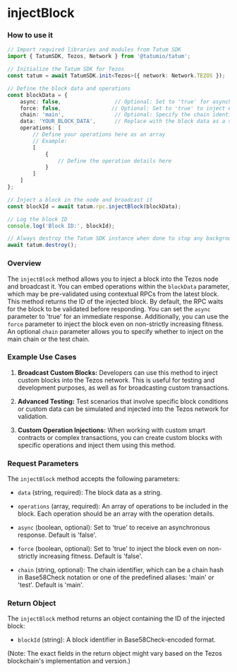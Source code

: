 # injectBlock

### How to use it

```typescript
// Import required libraries and modules from Tatum SDK
import { TatumSDK, Tezos, Network } from '@tatumio/tatum';

// Initialize the Tatum SDK for Tezos
const tatum = await TatumSDK.init<Tezos>({ network: Network.TEZOS });

// Define the block data and operations
const blockData = {
    async: false,                 // Optional: Set to 'true' for asynchronous injection
    force: false,                // Optional: Set to 'true' to inject even on non-strictly increasing fitness
    chain: 'main',                // Optional: Specify the chain identifier (Replace with 'test' for test chain)
    data: 'YOUR_BLOCK_DATA',      // Replace with the block data as a string
    operations: [
        // Define your operations here as an array
        // Example:
        [
            {
                // Define the operation details here
            }
        ]
    ]
};

// Inject a block in the node and broadcast it
const blockId = await tatum.rpc.injectBlock(blockData);

// Log the block ID
console.log('Block ID:', blockId);

// Always destroy the Tatum SDK instance when done to stop any background processes
await tatum.destroy();
```

### Overview

The `injectBlock` method allows you to inject a block into the Tezos node and broadcast it. You can embed operations within the `blockData` parameter, which may be pre-validated using contextual RPCs from the latest block. This method returns the ID of the injected block. By default, the RPC waits for the block to be validated before responding. You can set the `async` parameter to 'true' for an immediate response. Additionally, you can use the `force` parameter to inject the block even on non-strictly increasing fitness. An optional `chain` parameter allows you to specify whether to inject on the main chain or the test chain.

### Example Use Cases

1. **Broadcast Custom Blocks:**
   Developers can use this method to inject custom blocks into the Tezos network. This is useful for testing and development purposes, as well as for broadcasting custom transactions.

2. **Advanced Testing:**
   Test scenarios that involve specific block conditions or custom data can be simulated and injected into the Tezos network for validation.

3. **Custom Operation Injections:**
   When working with custom smart contracts or complex transactions, you can create custom blocks with specific operations and inject them using this method.

### Request Parameters

The `injectBlock` method accepts the following parameters:

- `data` (string, required): 
  The block data as a string.

- `operations` (array, required): 
  An array of operations to be included in the block. Each operation should be an array with the operation details.

- `async` (boolean, optional): 
Set to 'true' to receive an asynchronous response. Default is 'false'.

- `force` (boolean, optional): 
  Set to 'true' to inject the block even on non-strictly increasing fitness. Default is 'false'.

- `chain` (string, optional): 
  The chain identifier, which can be a chain hash in Base58Check notation or one of the predefined aliases: 'main' or 'test'. Default is 'main'.

### Return Object

The `injectBlock` method returns an object containing the ID of the injected block:

- `blockId` (string): 
  A block identifier in Base58Check-encoded format.

(Note: The exact fields in the return object might vary based on the Tezos blockchain's implementation and version.)